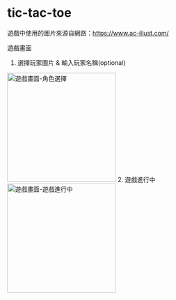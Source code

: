 # tic-tac-toe

遊戲中使用的圖片來源自網路：https://www.ac-illust.com/

遊戲畫面
1. 選擇玩家圖片 & 輸入玩家名稱(optional)
<img src="https://res.cloudinary.com/dh2splieo/image/upload/v1644160092/others/tic-tac-toe_select_zi1yun.png" width="250" alt="遊戲畫面-角色選擇" title="遊戲畫面">
2. 遊戲進行中
<img src="https://res.cloudinary.com/dh2splieo/image/upload/v1644160181/others/tic-tac-toe_playing_sbtm7v.png" width="250" alt="遊戲畫面-遊戲進行中" title="遊戲畫面">
